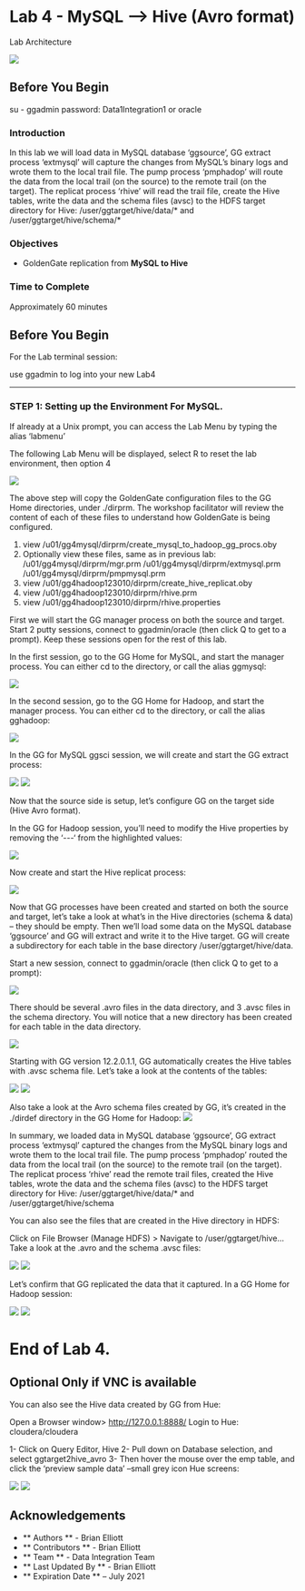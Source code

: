 # Lab 4 -  MySQL --> Hive (Avro format)


Lab Architecture

![](images/400/image401_1.png)

## Before You Begin

su - ggadmin
password: Data1Integration1 or oracle

### Introduction
In this lab we will load data in MySQL database ‘ggsource’, GG extract process ‘extmysql’ will capture the changes from MySQL’s binary logs and wrote them to the local trail file. The pump process ‘pmphadop’ will route the data from the local trail (on the source) to the remote trail (on the target). The replicat
process ‘rhive’ will read the trail file, create the Hive tables, write the data and the schema files (avsc) to the HDFS target directory for Hive: /user/ggtarget/hive/data/* and /user/ggtarget/hive/schema/*

### Objectives
- GoldenGate replication from **MySQL to Hive**

### Time to Complete
Approximately 60 minutes

## Before You Begin
For the Lab terminal session:

use ggadmin to log into your new Lab4

------

### STEP 1: Setting up the Environment For MySQL.
    
If already at a Unix prompt, you can access the Lab Menu by typing the alias ‘labmenu’

The following Lab Menu will be displayed, select R to reset the lab environment, then option 4


![](images/400/Lab4Menu.png)



The above step will copy the GoldenGate configuration files to the GG Home directories, under ./dirprm. The workshop facilitator will review the content of each of these files to understand how GoldenGate is being configured.

1)	view /u01/gg4mysql/dirprm/create_mysql_to_hadoop_gg_procs.oby
2)	Optionally view these files, same as in previous lab:
/u01/gg4mysql/dirprm/mgr.prm
/u01/gg4mysql/dirprm/extmysql.prm
/u01/gg4mysql/dirprm/pmpmysql.prm
3)	view /u01/gg4hadoop123010/dirprm/create_hive_replicat.oby
4)	view /u01/gg4hadoop123010/dirprm/rhive.prm
5)	view /u01/gg4hadoop123010/dirprm/rhive.properties

First we will start the GG manager process on both the source and target. Start 2 putty sessions, connect to ggadmin/oracle (then click Q to get to a prompt). Keep these sessions open for the rest of this lab.

In the first session, go to the GG Home for MySQL, and start the manager process. You can either cd to the directory, or call the alias ggmysql:

![](images/ALL/C2.png)

In the second session, go to the GG Home for Hadoop, and start the manager process. You can either cd to the directory, or call the alias gghadoop:


![](images/ALL/C3.png)

In the GG for MySQL ggsci session, we will create and start the GG extract process:

![](images/ALL/C4.png)
![](images/ALL/C5.png)

Now that the source side is setup, let’s configure GG on the target side (Hive Avro format).

In the GG for Hadoop session, you’ll need to modify the Hive properties by removing the ‘---‘ from the highlighted values:

![](images/ALL/C6.png)

Now create and start the Hive replicat process:

![](images/ALL/C7.png)

Now that GG processes have been created and started on both the source and target, let’s take a look at what’s in the Hive directories (schema & data) – they should be empty. Then we’ll load some data on
the MySQL database ‘ggsource’ and GG will extract and write it to the Hive target. GG will create a subdirectory for each table in the base directory /user/ggtarget/hive/data.

Start a new session, connect to ggadmin/oracle (then click Q to get to a prompt):

![](images/ALL/C8.png)

There should be several .avro files in the data directory, and 3 .avsc files in the schema directory. You will notice that a new directory has been created for each table in the data directory.

![](images/ALL/C9.png)


Starting with GG version 12.2.0.1.1, GG automatically creates the Hive tables with .avsc schema file. Let’s take a look at the contents of the tables:

![](images/ALL/C10.png)
![](images/ALL/C11.png)

Also take a look at the Avro schema files created by GG, it’s created in the ./dirdef directory in the GG Home for Hadoop:
![](images/ALL/C12.png)

In summary, we loaded data in MySQL database ‘ggsource’, GG extract process ‘extmysql’ captured the changes from the MySQL binary logs and wrote them to the local trail file. The pump process
‘pmphadop’ routed the data from the local trail (on the source) to the remote trail (on the target). The replicat process ‘rhive’ read the remote trail files, created the Hive tables, wrote the data and the schema files (avsc) to the HDFS target directory for Hive: /user/ggtarget/hive/data/* and
/user/ggtarget/hive/schema


You can also see the files that are created in the Hive directory in HDFS:

Click on File Browser (Manage HDFS) > Navigate to /user/ggtarget/hive… Take a look at the .avro and the schema .avsc files:

![](images/ALL/C18.png)
![](images/ALL/C19.png)


Let’s confirm that GG replicated the data that it captured. In a GG Home for Hadoop session:

![](images/400/image4xx_1.png)
![](images/400/image4xx_1.png)


# End of Lab 4.

## Optional Only if VNC is available

You can also see the Hive data created by GG from Hue:

Open a Browser window> http://127.0.0.1:8888/ Login to Hue: cloudera/cloudera

1-	Click on Query Editor, Hive
2-	Pull down on Database selection, and select ggtarget2hive_avro
3-	Then hover the mouse over the emp table, and click the ‘preview sample data’ –small grey icon Hue screens:

![](images/400/image4xx_1.png)
![](images/400/image4xx_1.png)


## Acknowledgements

 - ** Authors ** - Brian Elliott
 - ** Contributors ** - Brian Elliott
 - ** Team ** - Data Integration Team
 - ** Last Updated By ** - Brian Elliott
 - ** Expiration Date ** – July 2021

